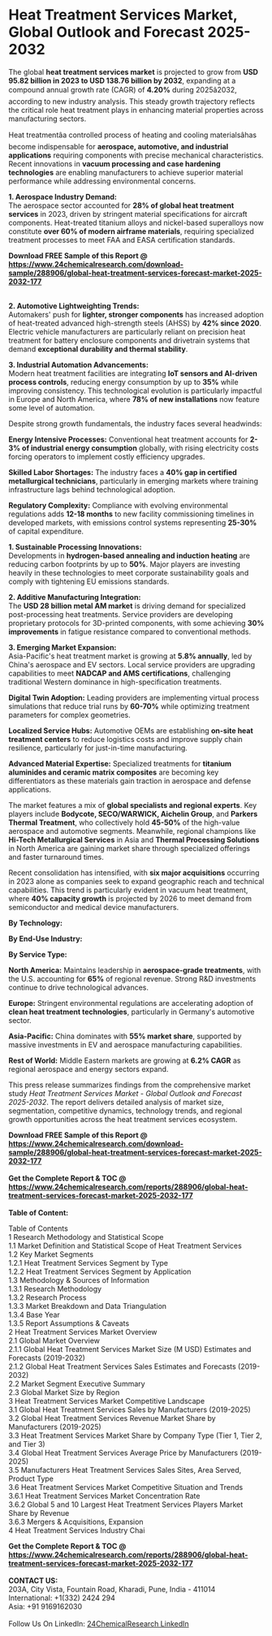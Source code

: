 <h1>Heat Treatment Services Market, Global Outlook and Forecast 2025-2032</h1><p>The global <strong>heat treatment services market</strong> is projected to grow from <strong>USD 95.82 billion in 2023 to USD 138.76 billion by 2032</strong>, expanding at a compound annual growth rate (CAGR) of <strong>4.20%</strong> during 2025â2032, according to new industry analysis. This steady growth trajectory reflects the critical role heat treatment plays in enhancing material properties across manufacturing sectors.</p><p>Heat treatmentâa controlled process of heating and cooling materialsâhas become indispensable for <strong>aerospace, automotive, and industrial applications</strong> requiring components with precise mechanical characteristics. Recent innovations in <strong>vacuum processing and case hardening technologies</strong> are enabling manufacturers to achieve superior material performance while addressing environmental concerns.</p><p><strong>1. Aerospace Industry Demand:</strong><br>
The aerospace sector accounted for <strong>28% of global heat treatment services</strong> in 2023, driven by stringent material specifications for aircraft components. Heat-treated titanium alloys and nickel-based superalloys now constitute <strong>over 60% of modern airframe materials</strong>, requiring specialized treatment processes to meet FAA and EASA certification standards.</p><div><b>Download FREE Sample of this Report @ 
            <a href="https://www.24chemicalresearch.com/download-sample/288906/global-heat-treatment-services-forecast-market-2025-2032-177">
            https://www.24chemicalresearch.com/download-sample/288906/global-heat-treatment-services-forecast-market-2025-2032-177</a></b></div><br><p><strong>2. Automotive Lightweighting Trends:</strong><br>
Automakers' push for <strong>lighter, stronger components</strong> has increased adoption of heat-treated advanced high-strength steels (AHSS) by <strong>42% since 2020</strong>. Electric vehicle manufacturers are particularly reliant on precision heat treatment for battery enclosure components and drivetrain systems that demand <strong>exceptional durability and thermal stability</strong>.</p><p><strong>3. Industrial Automation Advancements:</strong><br>
Modern heat treatment facilities are integrating <strong>IoT sensors and AI-driven process controls</strong>, reducing energy consumption by up to <strong>35%</strong> while improving consistency. This technological evolution is particularly impactful in Europe and North America, where <strong>78% of new installations</strong> now feature some level of automation.</p><p>Despite strong growth fundamentals, the industry faces several headwinds:</p><p><strong>Energy Intensive Processes:</strong> Conventional heat treatment accounts for <strong>2-3% of industrial energy consumption</strong> globally, with rising electricity costs forcing operators to implement costly efficiency upgrades.</p><p><strong>Skilled Labor Shortages:</strong> The industry faces a <strong>40% gap in certified metallurgical technicians</strong>, particularly in emerging markets where training infrastructure lags behind technological adoption.</p><p><strong>Regulatory Complexity:</strong> Compliance with evolving environmental regulations adds <strong>12-18 months</strong> to new facility commissioning timelines in developed markets, with emissions control systems representing <strong>25-30%</strong> of capital expenditure.</p><p><strong>1. Sustainable Processing Innovations:</strong><br>
Developments in <strong>hydrogen-based annealing and induction heating</strong> are reducing carbon footprints by up to <strong>50%</strong>. Major players are investing heavily in these technologies to meet corporate sustainability goals and comply with tightening EU emissions standards.</p><p><strong>2. Additive Manufacturing Integration:</strong><br>
The <strong>USD 28 billion metal AM market</strong> is driving demand for specialized post-processing heat treatments. Service providers are developing proprietary protocols for 3D-printed components, with some achieving <strong>30% improvements</strong> in fatigue resistance compared to conventional methods.</p><p><strong>3. Emerging Market Expansion:</strong><br>
Asia-Pacific's heat treatment market is growing at <strong>5.8% annually</strong>, led by China's aerospace and EV sectors. Local service providers are upgrading capabilities to meet <strong>NADCAP and AMS certifications</strong>, challenging traditional Western dominance in high-specification treatments.</p><p><strong>Digital Twin Adoption:</strong> Leading providers are implementing virtual process simulations that reduce trial runs by <strong>60-70%</strong> while optimizing treatment parameters for complex geometries.</p><p><strong>Localized Service Hubs:</strong> Automotive OEMs are establishing <strong>on-site heat treatment centers</strong> to reduce logistics costs and improve supply chain resilience, particularly for just-in-time manufacturing.</p><p><strong>Advanced Material Expertise:</strong> Specialized treatments for <strong>titanium aluminides and ceramic matrix composites</strong> are becoming key differentiators as these materials gain traction in aerospace and defense applications.</p><p>The market features a mix of <strong>global specialists and regional experts</strong>. Key players include <strong>Bodycote, SECO/WARWICK, Aichelin Group</strong>, and <strong>Parkers Thermal Treatment</strong>, who collectively hold <strong>45-50%</strong> of the high-value aerospace and automotive segments. Meanwhile, regional champions like <strong>Hi-Tech Metallurgical Services</strong> in Asia and <strong>Thermal Processing Solutions</strong> in North America are gaining market share through specialized offerings and faster turnaround times.</p><p>Recent consolidation has intensified, with <strong>six major acquisitions</strong> occurring in 2023 alone as companies seek to expand geographic reach and technical capabilities. This trend is particularly evident in vacuum heat treatment, where <strong>40% capacity growth</strong> is projected by 2026 to meet demand from semiconductor and medical device manufacturers.</p><p><strong>By Technology:</strong></p><p><strong>By End-Use Industry:</strong></p><p><strong>By Service Type:</strong></p><p><strong>North America:</strong> Maintains leadership in <strong>aerospace-grade treatments</strong>, with the U.S. accounting for <strong>65%</strong> of regional revenue. Strong R&amp;D investments continue to drive technological advances.</p><p><strong>Europe:</strong> Stringent environmental regulations are accelerating adoption of <strong>clean heat treatment technologies</strong>, particularly in Germany's automotive sector.</p><p><strong>Asia-Pacific:</strong> China dominates with <strong>55% market share</strong>, supported by massive investments in EV and aerospace manufacturing capabilities.</p><p><strong>Rest of World:</strong> Middle Eastern markets are growing at <strong>6.2% CAGR</strong> as regional aerospace and energy sectors expand.</p><p>This press release summarizes findings from the comprehensive market study <em>Heat Treatment Services Market - Global Outlook and Forecast 2025-2032</em>. The report delivers detailed analysis of market size, segmentation, competitive dynamics, technology trends, and regional growth opportunities across the heat treatment services ecosystem.</p><div><b>Download FREE Sample of this Report @ 
            <a href="https://www.24chemicalresearch.com/download-sample/288906/global-heat-treatment-services-forecast-market-2025-2032-177">
            https://www.24chemicalresearch.com/download-sample/288906/global-heat-treatment-services-forecast-market-2025-2032-177</a></b></div><br><div><b>Get the Complete Report & TOC @ 
            <a href="https://www.24chemicalresearch.com/reports/288906/global-heat-treatment-services-forecast-market-2025-2032-177">
            https://www.24chemicalresearch.com/reports/288906/global-heat-treatment-services-forecast-market-2025-2032-177</a></b></div><br>
            <b>Table of Content:</b><p>Table of Contents<br />
1 Research Methodology and Statistical Scope<br />
1.1 Market Definition and Statistical Scope of Heat Treatment Services<br />
1.2 Key Market Segments<br />
1.2.1 Heat Treatment Services Segment by Type<br />
1.2.2 Heat Treatment Services Segment by Application<br />
1.3 Methodology & Sources of Information<br />
1.3.1 Research Methodology<br />
1.3.2 Research Process<br />
1.3.3 Market Breakdown and Data Triangulation<br />
1.3.4 Base Year<br />
1.3.5 Report Assumptions & Caveats<br />
2 Heat Treatment Services Market Overview<br />
2.1 Global Market Overview<br />
2.1.1 Global Heat Treatment Services Market Size (M USD) Estimates and Forecasts (2019-2032)<br />
2.1.2 Global Heat Treatment Services Sales Estimates and Forecasts (2019-2032)<br />
2.2 Market Segment Executive Summary<br />
2.3 Global Market Size by Region<br />
3 Heat Treatment Services Market Competitive Landscape<br />
3.1 Global Heat Treatment Services Sales by Manufacturers (2019-2025)<br />
3.2 Global Heat Treatment Services Revenue Market Share by Manufacturers (2019-2025)<br />
3.3 Heat Treatment Services Market Share by Company Type (Tier 1, Tier 2, and Tier 3)<br />
3.4 Global Heat Treatment Services Average Price by Manufacturers (2019-2025)<br />
3.5 Manufacturers Heat Treatment Services Sales Sites, Area Served, Product Type<br />
3.6 Heat Treatment Services Market Competitive Situation and Trends<br />
3.6.1 Heat Treatment Services Market Concentration Rate<br />
3.6.2 Global 5 and 10 Largest Heat Treatment Services Players Market Share by Revenue<br />
3.6.3 Mergers & Acquisitions, Expansion<br />
4 Heat Treatment Services Industry Chai</p><div><b>Get the Complete Report & TOC @ 
            <a href="https://www.24chemicalresearch.com/reports/288906/global-heat-treatment-services-forecast-market-2025-2032-177">
            https://www.24chemicalresearch.com/reports/288906/global-heat-treatment-services-forecast-market-2025-2032-177</a></b></div><br><b>CONTACT US:</b><br>
            203A, City Vista, Fountain Road, Kharadi, Pune, India - 411014<br>
            International: +1(332) 2424 294<br>
            Asia: +91 9169162030 <br><br>
            Follow Us On LinkedIn: <a href="https://www.linkedin.com/company/24chemicalresearch/">24ChemicalResearch LinkedIn</a>